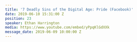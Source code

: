 ```yaml
---
title: '7 Deadly Sins of the Digital Age: Pride (Facebook)'
date: 2019-06-10 15:31:00 Z
position: 23
speaker: Ethan Harrington
media: https://www.youtube.com/embed/yPpqKlGdXXk
message_date: 2019-06-09 10:00:00 Z
---
```


